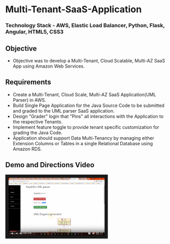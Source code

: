 # Multi-Tenant-SaaS-Application
### Technology Stack - AWS, Elastic Load Balancer, Python, Flask, Angular, HTML5, CSS3 

## Objective
- Objective was to develop a Multi-Tenant, Cloud Scalable, Multi-AZ SaaS App using Amazon Web Services.

## Requirements
- Create a Multi-Tenant, Cloud Scale, Multi-AZ SaaS Application(UML Parser) in AWS.
- Build Single Page Application for the Java Source Code to be submitted and graded to the UML parser SaaS application.
- Design "Grader" login that "Pins" all interactions with the Application to the respective Tenants.
- Implement feature toggle to provide tenant specific customization for grading the Java Code.
- Application should support Data Multi-Tenancy by managing either Extension Columns or Tables in a single Relational Database using Amazon RDS.

## Demo and Directions Video 
<a href="https://www.youtube.com/watch?v=V3lPU9NaLVk"><img src="https://github.com/Sagar-Mane/Multi-Tenant-SaaS-Application/blob/master/docs/thumbnail.png" 
alt="Demo and Directions Video" width="300" height="180" border="10" /></a>
